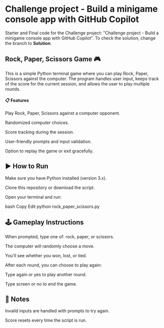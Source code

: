 # Challenge project - Build a minigame console app with GitHub Copilot

Starter and Final code for the Challenge project: "Challenge project - Build a minigame console app with GitHub Copilot". To check the solution, change the branch to **Solution**.

## Rock, Paper, Scissors Game 🎮
This is a simple Python terminal game where you can play Rock, Paper, Scissors against the computer. The program handles user input, keeps track of the score for the current session, and allows the user to play multiple rounds.

#### 📋 Features
Play Rock, Paper, Scissors against a computer opponent.

Randomized computer choices.

Score tracking during the session.

User-friendly prompts and input validation.

Option to replay the game or exit gracefully.

## ▶️ How to Run
Make sure you have Python installed (version 3.x).

Clone this repository or download the script.

Open your terminal and run:

bash
Copy
Edit
python rock_paper_scissors.py
## 🕹️ Gameplay Instructions
When prompted, type one of: rock, paper, or scissors.

The computer will randomly choose a move.

You'll see whether you won, lost, or tied.

After each round, you can choose to play again:

Type again or yes to play another round.

Type screen or no to end the game.

## 📌 Notes
Invalid inputs are handled with prompts to try again.

Score resets every time the script is run.

